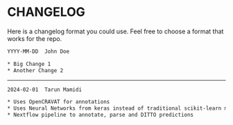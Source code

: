 # CHANGELOG

Here is a changelog format you could use. Feel free to choose a format that works for the repo.

```txt
YYYY-MM-DD  John Doe

* Big Change 1
* Another Change 2
```

---

```txt
2024-02-01  Tarun Mamidi

* Uses OpenCRAVAT for annotations
* Uses Neural Networks from keras instead of traditional scikit-learn models
* Nextflow pipeline to annotate, parse and DITTO predictions
```
